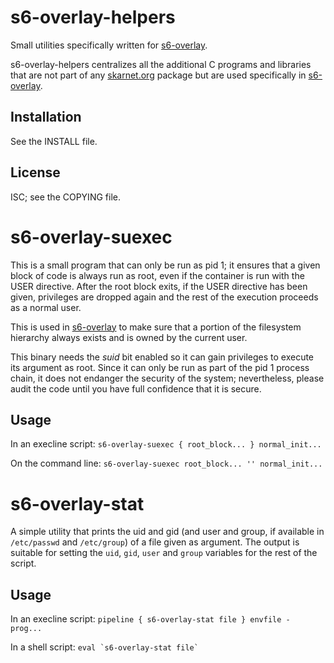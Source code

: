 # s6-overlay-helpers

Small utilities specifically written for
[s6-overlay](https://github.com/just-containers/s6-overlay).

s6-overlay-helpers centralizes all the additional C programs
and libraries that are not part of any [skarnet.org](https://skarnet.org/software/)
package but are used specifically in [s6-overlay](https://github.com/just-containers/s6-overlay).

## Installation

See the INSTALL file.

## License

ISC; see the COPYING file.

# s6-overlay-suexec

This is a small program that can only be run as pid 1; it ensures that
a given block of code is always run as root, even if the container is run
with the USER directive. After the root block exits, if the USER directive
has been given, privileges are dropped again and the rest of the execution
proceeds as a normal user.

This is used in [s6-overlay](https://github.com/just-containers/s6-overlay)
to make sure that a portion of the filesystem hierarchy always exists and
is owned by the current user.

This binary needs the *suid* bit enabled so it can gain privileges to
execute its argument as root. Since it can only be run as part of the pid 1
process chain, it does not endanger the security of the system; nevertheless,
please audit the code until you have full confidence that it is secure.

## Usage

In an execline script: `s6-overlay-suexec { root_block... } normal_init...`

On the command line: `s6-overlay-suexec root_block... '' normal_init...`

# s6-overlay-stat

A simple utility that prints the uid and gid (and user and group, if available
in `/etc/passwd` and `/etc/group`) of a file given as argument. The output
is suitable for setting the `uid`, `gid`, `user` and `group` variables for
the rest of the script.

## Usage

In an execline script: `pipeline { s6-overlay-stat file } envfile - prog...`

In a shell script: `` eval `s6-overlay-stat file` ``
